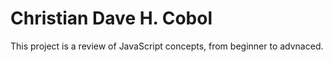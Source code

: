 # Christian Dave H. Cobol
This project is a review of JavaScript concepts, from beginner to advnaced.
